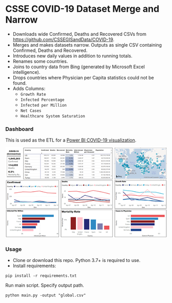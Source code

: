# CSSE COVID-19 Dataset Merge and Narrow

* Downloads wide Confirmed, Deaths and Recovered CSVs from https://github.com/CSSEGISandData/COVID-19.
* Merges and makes datasets narrow. Outputs as single CSV containing Confirmed, Deaths and Recovered.
* Introduces new daily values in addition to running totals.
* Renames some countries.
* Joins to country data from Bing (generated by Microsoft Excel intelligence).
* Drops countries where Physician per Capita statistics could not be found.
* Adds Columns:
    - `Growth Rate`
    - `Infected Percentage`
    - `Infected per Million`
    - `Net Cases`
    - `Healthcare System Saturation`

### Dashboard
This is used as the ETL for a [Power BI COVID-19 visualization](https://app.powerbi.com/view?r=eyJrIjoiN2M3NmI3MDctMjgyNS00OGRkLWJjMWItZTkyYTJmYTJhMDgzIiwidCI6IjVkZmY2MmYyLWEyN2YtNDdhYi05YTI2LTJkNjkwOWNmOWVlZSJ9).

![](https://github.com/tspanos/COVID-19/raw/master/media/power_bi_covid-19.png)

### Usage
- Clone or download this repo. Python 3.7+ is required to use.
- Install requirements:
```shell script
pip install -r requirements.txt
```
Run main script. Specify output path.
```shell script
python main.py -output "global.csv"
```